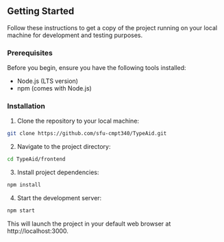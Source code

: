 ## Getting Started

Follow these instructions to get a copy of the project running on your local machine for development and testing purposes.

### Prerequisites

Before you begin, ensure you have the following tools installed:
- Node.js (LTS version)
- npm (comes with Node.js)

### Installation

1. Clone the repository to your local machine:
```bash
git clone https://github.com/sfu-cmpt340/TypeAid.git
```
2. Navigate to the project directory:
```bash
cd TypeAid/frontend
```
3. Install project dependencies:
```bash
npm install
```
4. Start the development server:
```bash
npm start
```
This will launch the project in your default web browser at http://localhost:3000.